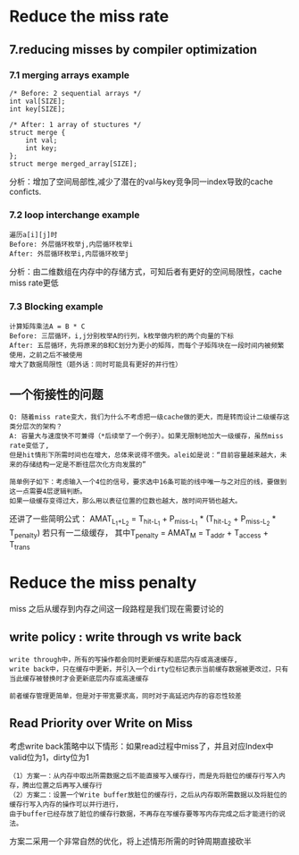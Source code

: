 # Reduce the miss rate 

## 7.reducing misses by compiler optimization 

### 7.1 merging arrays example
```
/* Before: 2 sequential arrays */
int val[SIZE];
int key[SIZE];

/* After: 1 array of stuctures */
struct merge {
	int val;
	int key;
};
struct merge merged_array[SIZE];
```
分析：增加了空间局部性,减少了潜在的val与key竞争同一index导致的cache conficts.

### 7.2 loop interchange example
```
遍历a[i][j]时
Before: 外层循环枚举j,内层循环枚举i
After: 外层循环枚举i,内层循环枚举j
```
分析：由二维数组在内存中的存储方式，可知后者有更好的空间局限性，cache miss rate更低

### 7.3 Blocking example
```
计算矩阵乘法A = B * C
Before: 三层循环，i,j分别枚举A的行列，k枚举做内积的两个向量的下标
After: 五层循环，先将原来的B和C划分为更小的矩阵，而每个子矩阵块在一段时间内被频繁使用，之前之后不被使用
增大了数据局限性（题外话：同时可能具有更好的并行性）
```

## 一个衔接性的问题
```
Q: 随着miss rate变大，我们为什么不考虑把一级cache做的更大，而是转而设计二级缓存这类分层次的架构？  
A: 容量大与速度快不可兼得（*后续举了一个例子）。如果无限制地加大一级缓存，虽然miss rate变低了, 
但是hit情形下所需时间也在增大，总体来说得不偿失。alei如是说：“目前容量越来越大，未来的存储结构一定是不断往层次化方向发展的”

简单例子如下：考虑输入一个4位的信号，要求选中16条可能的线中唯一与之对应的线，要做到这一点需要4层逻辑判断。
如果一级缓存变得过大，那么用以表征位置的位数也越大，故时间开销也越大。
```
还讲了一些简明公式：
AMAT<sub>L<sub>1</sub>+L<sub>2</sub></sub> = T<sub>hit-L<sub>1</sub></sub> + P<sub>miss-L<sub>1</sub></sub> * (T<sub>hit-L<sub>2</sub></sub> + P<sub>miss-L<sub>2</sub></sub> * T<sub>penalty</sub>)
若只有一二级缓存， 其中T<sub>penalty</sub> = AMAT<sub>M</sub> = T<sub>addr</sub> + T<sub>access</sub> + T<sub>trans</sub>

# Reduce the miss penalty

miss 之后从缓存到内存之间这一段路程是我们现在需要讨论的

## write policy : write through vs write back
```
write through中，所有的写操作都会同时更新缓存和底层内存或高速缓存,
write back中，只在缓存中更新，并引入一个dirty位标记表示当前缓存数据被更改过，只有当此缓存被替换时才会更新底层内存或高速缓存

前者缓存管理更简单，但是对于带宽要求高，同时对于高延迟内存的容忍性较差
```

## Read Priority over Write on Miss
考虑write back策略中以下情形：如果read过程中miss了，并且对应Index中valid位为1，dirty位为1
```
（1）方案一：从内存中取出所需数据之后不能直接写入缓存行，而是先将脏位的缓存行写入内存，腾出位置之后再写入缓存行
（2）方案二：设置一个Write buffer放脏位的缓存行，之后从内存取所需数据以及将脏位的缓存行写入内存的操作可以并行进行，
由于buffer已经存放了脏位的缓存行数据，不再存在写缓存要等写内存完成之后才能进行的说法。
```
方案二采用一个非常自然的优化，将上述情形所需的时钟周期直接砍半